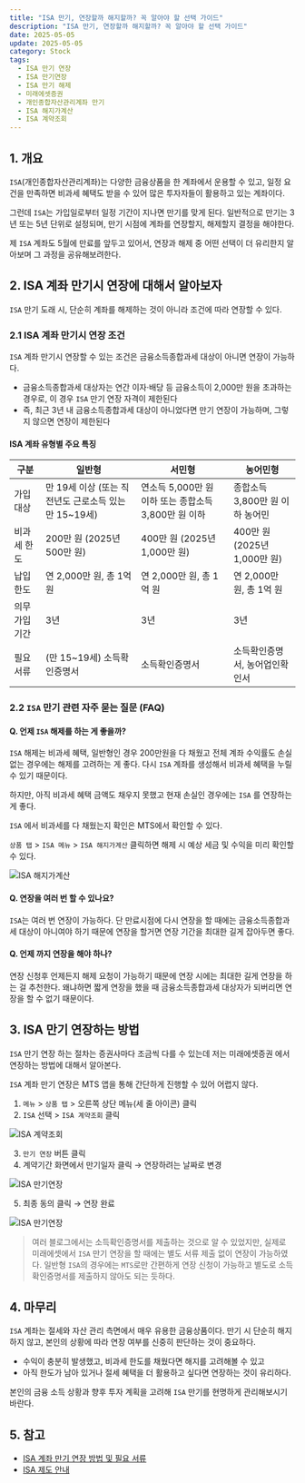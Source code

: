 ```yaml
---
title: "ISA 만기, 연장할까 해지할까? 꼭 알아야 할 선택 가이드"
description: "ISA 만기, 연장할까 해지할까? 꼭 알아야 할 선택 가이드"
date: 2025-05-05
update: 2025-05-05
category: Stock
tags:
  - ISA 만기 연장
  - ISA 만기연장
  - ISA 만기 해제
  - 미래에셋증권
  - 개인종합자산관리계좌 만기
  - ISA 해지가계산
  - ISA 계약조회
---
```


## 1. 개요

`ISA`(개인종합자산관리계좌)는 다양한 금융상품을 한 계좌에서 운용할 수 있고, 일정 요건을 만족하면 비과세 혜택도 받을 수 있어 많은 투자자들이 활용하고 있는 계좌이다.

그런데 `ISA`는 가입일로부터 일정 기간이 지나면 만기를 맞게 된다. 일반적으로 만기는 3년 또는 5년 단위로 설정되며, 만기 시점에 계좌를 연장할지, 해제할지 결정을 해야한다.

제 `ISA` 계좌도 5월에 만료를 앞두고 있어서, 연장과 해제 중 어떤 선택이 더 유리한지 알아보며 그 과정을 공유해보려한다.

## 2. ISA 계좌 만기시 연장에 대해서 알아보자

`ISA` 만기 도래 시, 단순히 계좌를 해제하는 것이 아니라 조건에 따라 연장할 수 있다.

### 2.1 ISA 계좌 만기시 연장 조건

`ISA` 계좌 만기시 연장할 수 있는 조건은 금융소득종합과세 대상이 아니면 연장이 가능하다.

- 금융소득종합과세 대상자는 연간 이자·배당 등 금융소득이 2,000만 원을 초과하는 경우로, 이 경우 `ISA` 만기 연장 자격이 제한된다
- 즉, 최근 3년 내 금융소득종합과세 대상이 아니었다면 만기 연장이 가능하며, 그렇지 않으면 연장이 제한된다

#### **ISA 계좌 유형별 주요 특징**

| **구분**       | **일반형**                                            | **서민형**                                           | **농어민형**                    |
| -------------- | ----------------------------------------------------- | ---------------------------------------------------- | ------------------------------- |
| 가입대상       | 만 19세 이상 (또는 직전년도 근로소득 있는 만 15~19세) | 연소득 5,000만 원 이하 또는 종합소득 3,800만 원 이하 | 종합소득 3,800만 원 이하 농어민 |
| 비과세 한도    | 200만 원 (2025년 500만 원)                            | 400만 원 (2025년 1,000만 원)                         | 400만 원 (2025년 1,000만 원)    |
| 납입 한도      | 연 2,000만 원, 총 1억 원                              | 연 2,000만 원, 총 1억 원                             | 연 2,000만 원, 총 1억 원        |
| 의무 가입 기간 | 3년                                                   | 3년                                                  | 3년                             |
| 필요서류       | (만 15~19세) 소득확인증명서                           | 소득확인증명서                                       | 소득확인증명서, 농어업인확인서  |

### 2.2 `ISA` 만기 관련 자주 묻는 질문 (FAQ)

#### Q. 언제 `ISA` 해제를 하는 게 좋을까?

`ISA` 해제는 비과세 혜택, 일반형인 경우 200만원을 다 채웠고 전체 계좌 수익률도 손실 없는 경우에는 해제를 고려하는 게 좋다. 다시 `ISA` 계좌를 생성해서 비과세 혜택을 누릴 수 있기 때문이다.

하지만, 아직 비과세 혜택 금액도 채우지 못했고 현재 손실인 경우에는 `ISA` 를 연장하는 게 좋다.

`ISA` 에서 비과세를 다 채웠는지 확인은 MTS에서 확인할 수 있다.

`상품 탭` > `ISA 메뉴` > `ISA 해지가계산` 클릭하면 해제 시 예상 세금 및 수익을 미리 확인할 수 있다.

![ISA 해지가계산](image-20250505213937100.png)

#### Q. 연장을 여러 번 할 수 있나요?

`ISA`는 여러 번 연장이 가능하다. 단 만료시점에 다시 연장을 할 때에는 금융소득종합과세 대상이 아니여야 하기 때문에 연장을 할거면 연장 기간을 최대한 길게 잡아두면 좋다.

#### Q. 언제 까지 연장을 해야 하나?

연장 신청후 언제든지 해제 요청이 가능하기 때문에 연장 시에는 최대한 길게 연장을 하는 걸 추천한다. 왜냐하면 짧게 연장을 했을 때 금융소득종합과세 대상자가 되버리면 연장을 할 수 없기 때문이다.

## 3. ISA 만기 연장하는 방법

`ISA` 만기 연장 하는 절차는 증권사마다 조금씩 다를 수 있는데 저는 미래에셋증권 에서 연장하는 방법에 대해서 알아본다.

`ISA` 계좌 만기 연장은 MTS 앱을 통해 간단하게 진행할 수 있어 어렵지 않다.

1. `메뉴` > `상품 탭` > 오른쪽 상단 메뉴(세 줄 아이콘) 클릭
2. `ISA` 선택 > `ISA 계약조회` 클릭

![ISA 계약조회](image-20250505214107590.png)

3. `만기 연장` 버튼 클릭
4. 계약기간 화면에서 만기일자 클릭 → 연장하려는 날짜로 변경

![ISA 만기연장](image-20250505214140548.png)

5. 최종 동의 클릭 → 연장 완료

![ISA 만기연장](image-20250505214214973.png)

> 여러 블로그에서는 소득확인증명서를 제출하는 것으로 알 수 있었지만, 실제로 미래에셋에서 `ISA` 만기 연장을 할 때에는 별도 서류 제출 없이 연장이 가능하였다.
> 일반형 `ISA`의 경우에는 `MTS`로만 간편하게 연장 신청이 가능하고 별도로 소득확인증명서를 제출하지 않아도 되는 듯하다.

## 4. 마무리

`ISA` 계좌는 절세와 자산 관리 측면에서 매우 유용한 금융상품이다. 만기 시 단순히 해지하지 않고, 본인의 상황에 따라 연장 여부를 신중히 판단하는 것이 중요하다.

- 수익이 충분히 발생했고, 비과세 한도를 채웠다면 해지를 고려해볼 수 있고
- 아직 한도가 남아 있거나 절세 혜택을 더 활용하고 싶다면 연장하는 것이 유리하다.

본인의 금융 소득 상황과 향후 투자 계획을 고려해 `ISA` 만기를 현명하게 관리해보시기 바란다.

## 5. 참고

- [ISA 계좌 만기 연장 방법 및 필요 서류](https://blog.naver.com/wogns2605/223612550830)
- [ISA 제도 안내](https://securities.miraeasset.com/hks/hks4659/n02.do)
